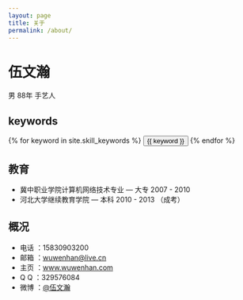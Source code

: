 ```yaml
---
layout: page
title: 关于
permalink: /about/
---
```


伍文瀚
===
男 88年 手艺人

## keywords
<div class="btn-inline">
{% for keyword in site.skill_keywords %} <button class="btn btn-outline" type="button">{{ keyword }}</button> {% endfor %}
</div>

## 教育
- 冀中职业学院计算机网络技术专业 — 大专 2007 - 2010
- 河北大学继续教育学院 — 本科 2010 - 2013 （成考）

## 概况

- 电话 ：15830903200
- 邮箱 ：wuwenhan@live.cn
- 主页 ：www.wuwenhan.com
- Q Q ：329576084
- 微博 ：[@伍文瀚](http://weibo.com/wenhando)
